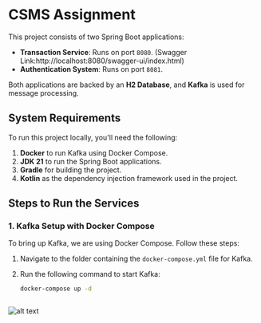 # CSMS Assignment

This project consists of two Spring Boot applications:

- **Transaction Service**: Runs on port `8080`. (Swagger Link:http://localhost:8080/swagger-ui/index.html)
- **Authentication System**: Runs on port `8081`.

Both applications are backed by an **H2 Database**, and **Kafka** is used for message processing.

## System Requirements

To run this project locally, you'll need the following:

1. **Docker** to run Kafka using Docker Compose.
2. **JDK 21** to run the Spring Boot applications.
3. **Gradle** for building the project.
4. **Kotlin** as the dependency injection framework used in the project.

## Steps to Run the Services

### 1. Kafka Setup with Docker Compose

To bring up Kafka, we are using Docker Compose. Follow these steps:

1. Navigate to the folder containing the `docker-compose.yml` file for Kafka.
2. Run the following command to start Kafka:

   ```bash
   docker-compose up -d



![alt text](image-1.png)